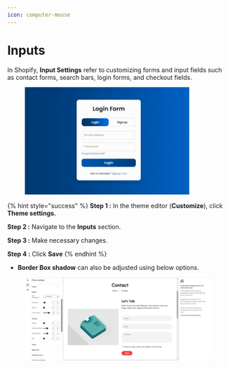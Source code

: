```yaml
---
icon: computer-mouse
---
```


# Inputs

In Shopify, **Input Settings** refer to customizing forms and input fields such as contact forms, search bars, login forms, and checkout fields.

<figure><img src="../.gitbook/assets/login.gif" alt="" width="375"><figcaption></figcaption></figure>

{% hint style="success" %}
**Step 1 :** In the theme editor (**Customize**), click **Theme settings.**

**Step 2 :** Navigate to the **Inputs** section.

**Step 3 :** Make necessary changes.

**Step 4 :** Click **Save**
{% endhint %}

* **Border Box shadow** can also be adjusted using below options.

<figure><img src="../.gitbook/assets/inputs.png" alt=""><figcaption></figcaption></figure>
